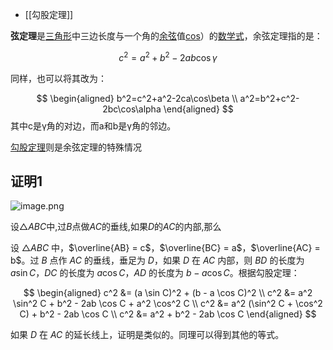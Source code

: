 
- [[勾股定理]]



**弦定理**是[三角形](https://zh.wikipedia.org/wiki/%E4%B8%89%E8%A7%92%E5%BD%A2 "三角形")中三边长度与一个角的[余弦](https://zh.wikipedia.org/wiki/%E4%BD%99%E5%BC%A6 "余弦")值[cos](https://wikimedia.org/api/rest_v1/media/math/render/svg/e473a3de151d75296f141f9f482fe59d582a7509)）的[数学式](https://zh.wikipedia.org/wiki/%E8%A1%A8%E9%81%94%E5%BC%8F "表达式")，余弦定理指的是：

$$c^{2}=a^{2}+b^{2}-2a b\cos\gamma$$

同样，也可以将其改为：

$$
\begin{aligned}
b^2=c^2+a^2-2ca\cos\beta \\
a^2=b^2+c^2-2bc\cos\alpha 
\end{aligned}
$$
其中c是γ角的对边，而a和b是γ角的邻边。

[勾股定理](https://zh.wikipedia.org/wiki/%E5%8B%BE%E8%82%A1%E5%AE%9A%E7%90%86 "勾股定理")则是余弦定理的特殊情况

## 证明1


![image.png](https://s2.loli.net/2025/05/10/N2kxcUSGRf53XK1.png)


设$\triangle ABC$中,过$B$点做$AC$的垂线,如果$D$的$AC$的内部,那么

设 $\triangle ABC$ 中，$\overline{AB} = c$，$\overline{BC} = a$，$\overline{AC} = b$。过 $B$ 点作 $AC$ 的垂线，垂足为 $D$，如果 $D$ 在 $AC$ 内部，则 $BD$ 的长度为 $a \sin C$，$DC$ 的长度为 $a \cos C$，$AD$ 的长度为 $b - a \cos C$。根据勾股定理：

$$
\begin{aligned}
c^2 &= (a \sin C)^2 + (b - a \cos C)^2 \\
c^2 &= a^2 \sin^2 C + b^2 - 2ab \cos C + a^2 \cos^2 C \\
c^2 &= a^2 (\sin^2 C + \cos^2 C) + b^2 - 2ab \cos C \\
c^2 &= a^2 + b^2 - 2ab \cos C
\end{aligned}
$$

如果 $D$ 在 $AC$ 的延长线上，证明是类似的。同理可以得到其他的等式。
